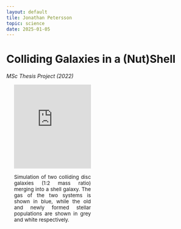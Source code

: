 ```yaml
---
layout: default
tile: Jonathan Petersson
topic: science
date: 2025-01-05
---
```


# Colliding Galaxies in a (Nut)Shell
*MSc Thesis Project (2022)*

<div style="text-align: justify;">
    <div class="right" style="width: 40%; height: 100%; margin-left: 4%;">
        <iframe width="100%" height="220px" src="https://www.youtube.com/embed/ddDkNbl4GWQ" title="YouTube video player" frameborder="0" allow="accelerometer; autoplay; clipboard-write; encrypted-media; gyroscope; picture-in-picture; web-share" allowfullscreen></iframe>
        <p style="font-size: 10pt; text-align: justify;">
            Simulation of two colliding disc galaxies (1:2 mass ratio) merging into a shell galaxy. The gas of the two systems is shown in blue, while the old and newly formed stellar populations are shown in grey and white respectively.
        </p>
    </div>
    <b>Supervisor:</b> Florent Renaud<br>
    <b>Project Description:</b> I run numerical simulations of two merging galaxies and their formation into a shell galaxy using the RAMSES code (Teyssier, 2002). Via a parameter survey, I explore different sets of parameters to find an orbtial configuration favourable for shell formation. From that, I perform an idealised high-resolution merger simulation and its formation into a shell galaxy, and analyse how the merger-driven star formation activity evolves throughout time, within the system, what the physical conditions are for it, and how it relates to the formation of shells.<br>
    <b>Thesis:</b> <a class="link" href="http://lup.lub.lu.se/student-papers/record/9094760">LUP Student Papers</a><br>
	<b>Publication (first-author):</b> <a class="link" href="https://arxiv.org/abs/2210.16333">ArXiv</a>, <a class="link" href="https://academic.oup.com/mnras/article/518/3/3261/6783164">MNRAS</a><br>
</div>    

